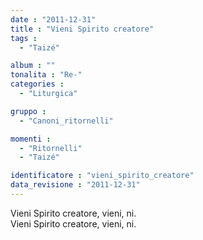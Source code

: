 ```yaml
---
date : "2011-12-31"
title : "Vieni Spirito creatore"
tags : 
  - "Taizé"

album : ""
tonalita : "Re-"
categories : 
  - "Liturgica"

gruppo : 
  - "Canoni_ritornelli"

momenti : 
  - "Ritornelli"
  - "Taizé"

identificatore : "vieni_spirito_creatore"
data_revisione : "2011-12-31"
---
```

  
  
Vieni Spirito creatore, vieni, ni.  
Vieni Spirito creatore, vieni, ni.  
  
  
  
